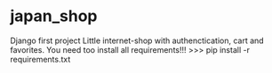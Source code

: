 # japan_shop
Django first project
Little internet-shop with authenctication, cart and favorites.
You need too install all requirements!!! >>> pip install -r requirements.txt

